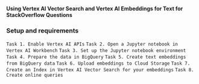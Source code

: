 ####  Using Vertex AI Vector Search and Vertex AI Embeddings for Text for StackOverflow Questions ####


### Setup and requirements
```Task 1. Enable Vertex AI APIs```
```Task 2. Open a Jupyter notebook in Vertex AI Workbench```
```Task 3. Set up the Jupyter notebook environment```
```Task 4. Prepare the data in BigQuery```
```Task 5. Create text embeddings from BigQuery data```
```Task 6. Upload embeddings to Cloud Storage```
```Task 7. Create an Index in Vertex AI Vector Search for your embeddings```
```Task 8. Create online queries```

